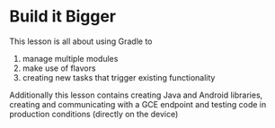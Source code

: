 # Build it Bigger
This lesson is all about using Gradle to
1. manage multiple modules
2. make use of flavors
3. creating new tasks that trigger existing functionality

Additionally this lesson contains creating Java and Android libraries, creating and communicating with a GCE endpoint and testing code in production conditions (directly on the device)
